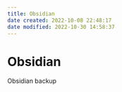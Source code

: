 ```yaml
---
title: Obsidian
date created: 2022-10-08 22:48:17
date modified: 2022-10-30 14:58:37
---
```


# Obsidian

Obsidian backup
